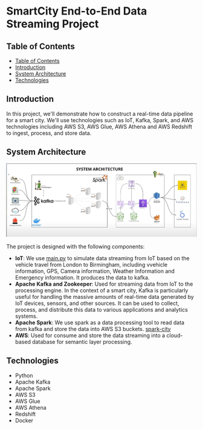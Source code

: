 # SmartCity End-to-End Data Streaming Project

## Table of Contents
  - [Table of Contents](#table-of-contents)
  - [Introduction](#introduction)
  - [System Architecture](#system-architecture)
  - [Technologies](#technologies)

## Introduction

In this project, we'll demonstrate how to construct a real-time data pipeline for a smart city. We'll use technologies such as IoT, Kafka, Spark, and AWS technologies including AWS S3, AWS Glue, AWS Athena and AWS Redshift to ingest, process, and store data.

## System Architecture

![System Architecture](https://github.com/yangforbig/SmartCity-End-to-End-Data-Engineering/blob/main/System%20Architecture.png)

The project is designed with the following components:

- **IoT**: We use [main.py](https://github.com/yangforbig/SmartCity-End-to-End-Data-Engineering/blob/main/jobs/main.py) to simulate data streaming from IoT based on the vehicle travel from London to Birmingham, including vvehicle information, GPS, Camera information, Weather Information and Emergency information. It produces the data to kafka. 
- **Apache Kafka and Zookeeper**: Used for streaming data from IoT to the processing engine. In the context of a smart city, Kafka is particularly useful for handling the massive amounts of real-time data generated by IoT devices, sensors, and other sources. It can be used to collect, process, and distribute this data to various applications and analytics systems.
- **Apache Spark**: We use spark as a data processing tool to read data from kafka and store the data into AWS S3 buckets. [spark-city](https://github.com/yangforbig/SmartCity-End-to-End-Data-Engineering/blob/main/jobs/spark-city.py)
- **AWS**: Used for consume and store the data streaming into a cloud-based database for semantic layer processing. 

## Technologies

- Python
- Apache Kafka
- Apache Spark
- AWS S3
- AWS Glue
- AWS Athena
- Redshift
- Docker
